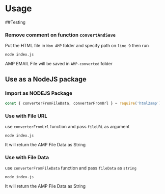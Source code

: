 # Usage

##Testing

### Remove comment on function `convertAndSave`

Put the HTML file in `Non AMP` folder and specify path on `line 9`
then run

```
node index.js
```

AMP EMAIL File will be saved in `AMP-converted` folder

## Use as a NodeJS package

### Import as NODEJS Package

```javascript
const { converterFromFileData, converterFromUrl } = require('html2amp');
```

### Use with File URL

use `converterFromUrl` function and pass `fileURL` as argument

```
node index.js
```

It will return the AMP File Data as String

### Use with File Data

use `converterFromFileData` function and pass `fileData` as `string`

```
node index.js
```

It will return the AMP File Data as String
